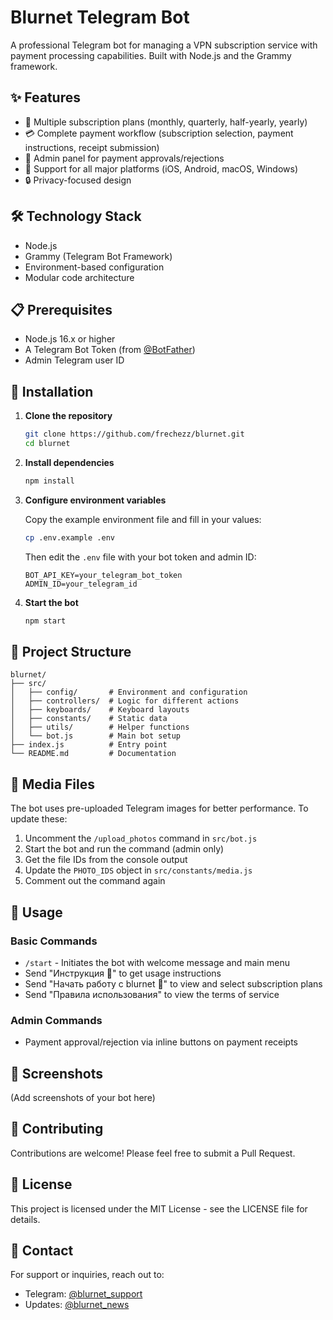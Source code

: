 # Blurnet Telegram Bot

A professional Telegram bot for managing a VPN subscription service with payment processing capabilities. Built with Node.js and the Grammy framework.

## ✨ Features

- 🚀 Multiple subscription plans (monthly, quarterly, half-yearly, yearly)
- 💳 Complete payment workflow (subscription selection, payment instructions, receipt submission)
- 👑 Admin panel for payment approvals/rejections
- 📱 Support for all major platforms (iOS, Android, macOS, Windows)
- 🔒 Privacy-focused design

## 🛠️ Technology Stack

- Node.js
- Grammy (Telegram Bot Framework)
- Environment-based configuration
- Modular code architecture

## 📋 Prerequisites

- Node.js 16.x or higher
- A Telegram Bot Token (from [@BotFather](https://t.me/botfather))
- Admin Telegram user ID

## 🔧 Installation

1. **Clone the repository**

   ```bash
   git clone https://github.com/frechezz/blurnet.git
   cd blurnet
   ```

2. **Install dependencies**

   ```bash
   npm install
   ```

3. **Configure environment variables**

   Copy the example environment file and fill in your values:

   ```bash
   cp .env.example .env
   ```

   Then edit the `.env` file with your bot token and admin ID:

   ```
   BOT_API_KEY=your_telegram_bot_token
   ADMIN_ID=your_telegram_id
   ```

4. **Start the bot**

   ```bash
   npm start
   ```

## 🧰 Project Structure

```
blurnet/
├── src/
│   ├── config/       # Environment and configuration
│   ├── controllers/  # Logic for different actions
│   ├── keyboards/    # Keyboard layouts
│   ├── constants/    # Static data
│   ├── utils/        # Helper functions
│   └── bot.js        # Main bot setup
├── index.js          # Entry point
└── README.md         # Documentation
```

## 📸 Media Files

The bot uses pre-uploaded Telegram images for better performance. To update these:

1. Uncomment the `/upload_photos` command in `src/bot.js`
2. Start the bot and run the command (admin only)
3. Get the file IDs from the console output
4. Update the `PHOTO_IDS` object in `src/constants/media.js`
5. Comment out the command again

## 🚀 Usage

### Basic Commands

- `/start` - Initiates the bot with welcome message and main menu
- Send "Инструкция 📑" to get usage instructions
- Send "Начать работу с blurnet 🚀" to view and select subscription plans
- Send "Правила использования" to view the terms of service

### Admin Commands

- Payment approval/rejection via inline buttons on payment receipts

## 📱 Screenshots

(Add screenshots of your bot here)

## 🤝 Contributing

Contributions are welcome! Please feel free to submit a Pull Request.

## 📄 License

This project is licensed under the MIT License - see the LICENSE file for details.

## 📧 Contact

For support or inquiries, reach out to:
- Telegram: [@blurnet_support](https://t.me/blurnet_support)
- Updates: [@blurnet_news](https://t.me/blurnet_news)
